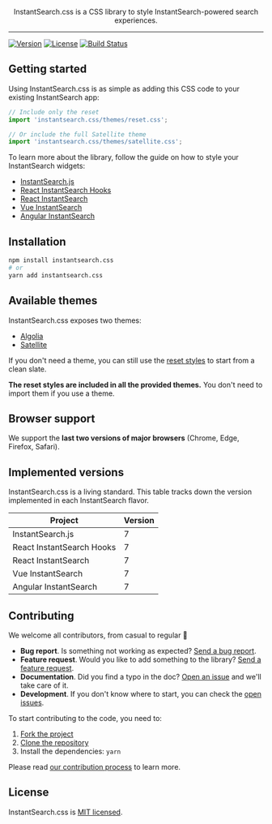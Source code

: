 <p align="center">
  <p align="center">
    InstantSearch.css is a CSS library to style InstantSearch-powered search experiences.
  </p>
</p>

---

[![Version][version-svg]][package-url]
[![License][license-image]][license-url]
[![Build Status][ci-svg]][ci-url]

## Getting started

Using InstantSearch.css is as simple as adding this CSS code to your existing InstantSearch app:

```js
// Include only the reset
import 'instantsearch.css/themes/reset.css';

// Or include the full Satellite theme
import 'instantsearch.css/themes/satellite.css';
```

To learn more about the library, follow the guide on how to style your InstantSearch widgets:
- [InstantSearch.js](https://www.algolia.com/doc/guides/building-search-ui/widgets/customize-an-existing-widget/js/#style-your-widgets)
- [React InstantSearch Hooks](https://www.algolia.com/doc/guides/building-search-ui/widgets/customize-an-existing-widget/react-hooks/#style-your-widgets)
- [React InstantSearch](https://www.algolia.com/doc/guides/building-search-ui/widgets/customize-an-existing-widget/react/#style-your-widgets)
- [Vue InstantSearch](https://www.algolia.com/doc/guides/building-search-ui/widgets/customize-an-existing-widget/vue/#style-your-widgets)
- [Angular InstantSearch](https://www.algolia.com/doc/guides/building-search-ui/widgets/customize-an-existing-widget/angular/#style-your-widgets)

## Installation

```sh
npm install instantsearch.css
# or
yarn add instantsearch.css
```

## Available themes

InstantSearch.css exposes two themes:
- [Algolia](src/themes/algolia.scss)
- [Satellite](src/themes/satellite.scss)

If you don't need a theme, you can still use the [reset styles](src/themes/reset.scss) to start from a clean slate.

**The reset styles are included in all the provided themes.** You don't need to import them if you use a theme.

## Browser support

We support the **last two versions of major browsers** (Chrome, Edge, Firefox, Safari).

## Implemented versions

InstantSearch.css is a living standard. This table tracks down the version implemented in each InstantSearch flavor.

| Project                   | Version |
| ------------------------- | ------- |
| InstantSearch.js          | 7       |
| React InstantSearch Hooks | 7       |
| React InstantSearch       | 7       |
| Vue InstantSearch         | 7       |
| Angular InstantSearch     | 7       |

## Contributing

We welcome all contributors, from casual to regular 💙

- **Bug report**. Is something not working as expected? [Send a bug report](https://github.com/algolia/instantsearch.js/issues/new?template=Bug_report.md&labels=Package%3A%20instantsearch.css).
- **Feature request**. Would you like to add something to the library? [Send a feature request](https://github.com/algolia/instantsearch.js/issues/new?template=Feature_request.md&labels=Package%3A%20instantsearch.css).
- **Documentation**. Did you find a typo in the doc? [Open an issue](https://github.com/algolia/instantsearch.js/issues/new?labels=Package%3A%20instantsearch.css) and we'll take care of it.
- **Development**. If you don't know where to start, you can check the [open issues](https://github.com/algolia/instantsearch.js/issues?q=is%3Aopen+is%3Aissue+label%3A%22Package%3A+instantsearch.css%22).

To start contributing to the code, you need to:

1.  [Fork the project](https://help.github.com/articles/fork-a-repo/)
2.  [Clone the repository](https://help.github.com/articles/cloning-a-repository/)
3.  Install the dependencies: `yarn`

Please read [our contribution process](../../CONTRIBUTING.md) to learn more.

## License

InstantSearch.css is [MIT licensed][license-url].

<!-- Badges -->

[version-svg]: https://img.shields.io/npm/v/instantsearch.css.svg?style=flat-square
[package-url]: https://npmjs.org/package/instantsearch.css
[ci-svg]: https://img.shields.io/circleci/project/github/algolia/instantsearch.js.svg?style=flat-square
[ci-url]: https://circleci.com/gh/algolia/instantsearch.js
[license-image]: http://img.shields.io/badge/license-MIT-green.svg?style=flat-square
[license-url]: LICENSE
